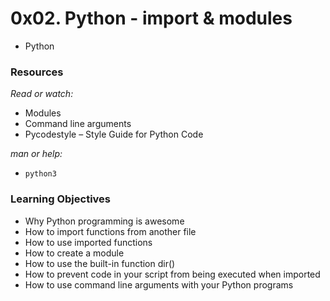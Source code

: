 # __0x02. Python - import & modules__
* Python
### __Resources__

_Read or watch:_

*    Modules
*    Command line arguments
*    Pycodestyle – Style Guide for Python Code

_man or help:_

*    `python3`

### __Learning Objectives__

*    Why Python programming is awesome
*    How to import functions from another file
*    How to use imported functions
*    How to create a module
*    How to use the built-in function dir()
*    How to prevent code in your script from being executed when imported
*    How to use command line arguments with your Python programs

